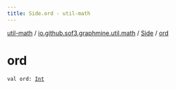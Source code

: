 ```yaml
---
title: Side.ord - util-math
---
```


[util-math](../../index.html) / [io.github.sof3.graphmine.util.math](../index.html) / [Side](index.html) / [ord](./ord.html)

# ord

`val ord: `[`Int`](https://kotlinlang.org/api/latest/jvm/stdlib/kotlin/-int/index.html)
